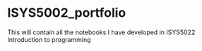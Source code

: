 # ISYS5002_portfolio
This will contain all the notebooks I have developed in ISYS5022 Introduction to programming
